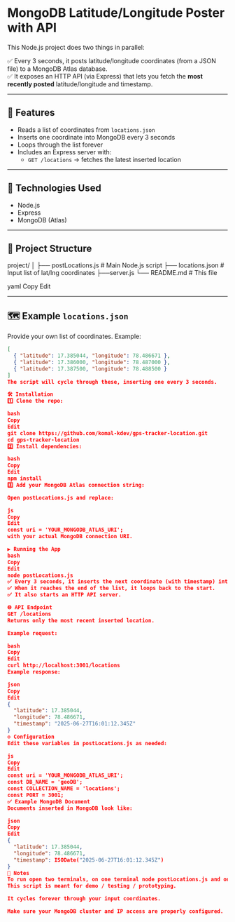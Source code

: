 # MongoDB Latitude/Longitude Poster with API

This Node.js project does two things in parallel:

✅ Every 3 seconds, it posts latitude/longitude coordinates (from a JSON file) to a MongoDB Atlas database.  
✅ It exposes an HTTP API (via Express) that lets you fetch the **most recently posted** latitude/longitude and timestamp.

---

## 📌 Features

- Reads a list of coordinates from `locations.json`
- Inserts one coordinate into MongoDB every 3 seconds
- Loops through the list forever
- Includes an Express server with:
  - `GET /locations` → fetches the latest inserted location

---

## 🚀 Technologies Used

- Node.js
- Express
- MongoDB (Atlas)

---

## 📂 Project Structure

project/
│
├── postLocations.js # Main Node.js script
├── locations.json # Input list of lat/lng coordinates
├──server.js
└── README.md # This file

yaml
Copy
Edit

---

## 🗺️ Example `locations.json`

Provide your own list of coordinates. Example:

```json
[
  { "latitude": 17.385044, "longitude": 78.486671 },
  { "latitude": 17.386000, "longitude": 78.487000 },
  { "latitude": 17.387500, "longitude": 78.488500 }
]
The script will cycle through these, inserting one every 3 seconds.

🛠️ Installation
1️⃣ Clone the repo:

bash
Copy
Edit
git clone https://github.com/komal-kdev/gps-tracker-location.git
cd gps-tracker-location
2️⃣ Install dependencies:

bash
Copy
Edit
npm install
3️⃣ Add your MongoDB Atlas connection string:

Open postLocations.js and replace:

js
Copy
Edit
const uri = 'YOUR_MONGODB_ATLAS_URI';
with your actual MongoDB connection URI.

▶️ Running the App
bash
Copy
Edit
node postLocations.js
✅ Every 3 seconds, it inserts the next coordinate (with timestamp) into MongoDB.
✅ When it reaches the end of the list, it loops back to the start.
✅ It also starts an HTTP API server.

🌐 API Endpoint
GET /locations
Returns only the most recent inserted location.

Example request:

bash
Copy
Edit
curl http://localhost:3001/locations
Example response:

json
Copy
Edit
{
  "latitude": 17.385044,
  "longitude": 78.486671,
  "timestamp": "2025-06-27T16:01:12.345Z"
}
⚙️ Configuration
Edit these variables in postLocations.js as needed:

js
Copy
Edit
const uri = 'YOUR_MONGODB_ATLAS_URI';
const DB_NAME = 'geoDB';
const COLLECTION_NAME = 'locations';
const PORT = 3001;
✅ Example MongoDB Document
Documents inserted in MongoDB look like:

json
Copy
Edit
{
  "latitude": 17.385044,
  "longitude": 78.486671,
  "timestamp": ISODate("2025-06-27T16:01:12.345Z")
}
📌 Notes
To run open two terminals, on one terminal node postLocations.js and on another terminal node server.js
This script is meant for demo / testing / prototyping.

It cycles forever through your input coordinates.

Make sure your MongoDB cluster and IP access are properly configured.

